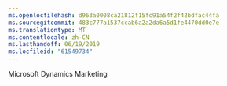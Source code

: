 ```yaml
---
ms.openlocfilehash: d963a0008ca21812f15fc91a54f2f42bdfac44fa
ms.sourcegitcommit: 483c777a1537ccab6a2a2da6a5d1fe4470dd0e7e
ms.translationtype: MT
ms.contentlocale: zh-CN
ms.lasthandoff: 06/19/2019
ms.locfileid: "61549734"
---
```

Microsoft Dynamics Marketing